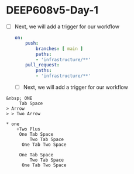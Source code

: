 # DEEP608v5-Day-1

 - [ ] Next, we will add a trigger for our workflow
    ```yaml
	on:
		push:
			branches: [ main ]
			paths:
			- 'infrastructure/**'
		pull_request:
			paths:
			- 'infrastructure/**'
	```
  
   - [ ] Next, we will add a trigger for our workflow
```
&nbsp; ONE
	 Tab Space
> Arrow
> > Two Arrow

* one
	+Two Plus
	 One Tab Space
	 	 Two Tab Space
	  One Tab Two Space

	 One Tab Space
	 	 Two Tab Space
	  One Tab Two Space
